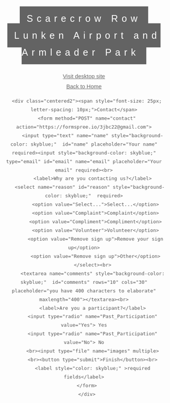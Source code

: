 
<!DOCTYPE html>
<html>
<head>
  <script>
    if (screen.width > 1145) {
    window.location.replace("https://scarecrowrow.github.io/index.md");
}
    var x = "Total Height: " + screen.height;

  </script>
  <title>Scarecrow Row (mobile)</title>
<meta name="viewport" content="width=device-width, initial-scale=1">
<!--
  <script>
    function myFunction() {
    document.getElementById("photoslink").style.color = "yellow";
    }
    function myFunction2() {
    document.getElementById("photoslink").style.color = "white";
    }
  </script>
-->
  <!-- Global site tag (gtag.js) - Google Analytics -->
<script async src="https://www.googletagmanager.com/gtag/js?id=UA-121420262-1"></script>
<script>
  window.dataLayer = window.dataLayer || [];
  function gtag(){dataLayer.push(arguments);}
  gtag('js', new Date());

  gtag('config', 'UA-121420262-1');
</script>

<style>
body, html {
  height: 100%;
  margin: 0;
  font: 400 15px/1.8 "Lato", sans-serif;
  color: #777;
}
* {box-sizing: border-box}
body {font-family: Verdana, sans-serif; margin:0}
.mySlides {display: none}
img {vertical-align: middle;}

/* Slideshow container */
.slideshow-container {
  max-width: 1000px;
  position: relative;
  margin: auto;
}

/* Next & previous buttons */
.prev, .next {
  cursor: pointer;
  position: absolute;
  top: 50%;
  width: auto;
  padding: 16px;
  margin-top: -22px;
  color: white;
  font-weight: bold;
  font-size: 18px;
  transition: 0.6s ease;
  border-radius: 0 3px 3px 0;
  right: 71%;
}
  .prev {
    right: 25%
  }
/* Position the "next button" to the right */
.next {
  right: 25%;
  border-radius: 3px 0 0 3px;
}

/* On hover, add a black background color with a little bit see-through */
.prev:hover, .next:hover {
  background-color: rgba(0,0,0,0.8);
}

/* Caption text */
.text {
  color: #f2f2f2;
  font-size: 15px;
  padding: 8px 12px;
  position: absolute;
  bottom: 8px;
  width: 100%;
  text-align: center;
}

/* Number text (1/3 etc) */
.numbertext {
  color: #f2f2f2;
  font-size: 12px;
  padding: 8px 12px;
  position: absolute;
  top: 0;
}

/* The dots/bullets/indicators */
.dot {
  cursor: pointer;
  height: 15px;
  width: 15px;
  margin: 0 2px;
  background-color: #bbb;
  border-radius: 50%;
  display: inline-block;
  transition: background-color 0.6s ease;
}

.active, .dot:hover {
  background-color: #717171;
}

/* Fading animation */
.fade {
  -webkit-animation-name: fade;
  -webkit-animation-duration: 1.5s;
  animation-name: fade;
  animation-duration: 1.5s;
}

@-webkit-keyframes fade {
  from {opacity: .4} 
  to {opacity: 1}
}

@keyframes fade {
  from {opacity: .4} 
  to {opacity: 1}
}

/* On smaller screens, decrease text size */
@media only screen and (max-width: 300px) {
  .prev, .next,.text {font-size: 11px}
}
.bgimg-1, .bgimg-2, .bgimg-3, .content {
  position: relative;
  opacity: 0.65;
  background-position: center;
  background-repeat: no-repeat;
  background-size: cover;

}
.bgimg-1 {
  background-image: url("https://scarecrowrow.github.io/background.jpg");
  width: 100%;
  height: 70%;
  background-attachment: fixed;
}
  .content {
    background-color: #656565
;
    position: relative;
  }
.caption {
  position: relative;
/*  absolute*/
  left: 0;
  top: 20%;
  width: 100%;
  text-align: center;
  color: #000;
}
  h1 {
  letter-spacing: 5px;
  font: 20px "Lato", sans-serif;
  color: #111;
  }
.caption span.border {
  background-color: #111;
  color: #fff;
  padding: 18px;
  font-size: 25px;
  letter-spacing: 10px;
}
.centered {
    position: absolute;
    top: 255%;
    left: 50%;
    transform: translate(-50%, -50%);
    color: white;
    background-color: #101010;
    padding-left: 2%;
    padding-right: 2%;
    width:100%;
    border-width:2px;
    border-color:white;
    margin: 5px auto;
}
.centered2 {
    position: absolute;
    top: 210%;
    left: 50%;
    transform: translate(-50%, -50%);
    color: white;
    background-color: #101010;
    padding-left: 2%;
    padding-right: 2%;
    width: 100%;
    margin: 5px auto;

}
  .centered3 {
    position: absolute;
    top: 470%;
    left: 50%;
    transform: translate(-50%, -50%);
    color: white;
    background-color: #101010;
    padding-left: 2%;
    padding-right: 2%;
    width: 100%;
    margin: 5px auto;
}
h3 {
  letter-spacing: 5px;
  text-transform: uppercase;
  font: 20px "Lato", sans-serif;
  color: #111;
}
  .masterbox {
    
  }
</style>
</head>
<body>
<script>
  function myfunction()
    var x = document.getElementById("reason")
    alert(x)
</script>
<div class="bgimg-1">
  <div class="caption">
    <span class="border">Scarecrow Row</span><br>
    <span class="border">Lunken Airport and Armleader Park</span><br><br>
    <a href="index.md"><spam class="border">Visit desktop site</spam></a><br><a href="mobile.md"><spam class="border">Back to Home</spam></a>
  <div class=masterbox style="display:flex;flex-direction:row-reverse;">
<!--
    <div class="centered" style="display:flex;flex-direction:column;flex-wrap: wrap;"><span style="font-size: 25px; letter-spacing: 10px;">Sign Up</span>
      <form method="POST" name="sign up" action="https://formspree.io/3jbc22@gmail.com">
          <input type="text" name="name" id="name" placeholder="Your name" style="background-color: skyblue;" required><input  style="background-color: skyblue;" type="email" id="email" name="email" placeholder="Your email" required><br>
          <input type="tel" name="Tel" id="Tel" placeholder="Your Phone Number"><input type="text" id="SM" name="SM" placeholder="Social Media"><br>
          <textarea name="comments" id="comments" rows="10" cols="30" placeholder="you have 400 characters to describe your scarecrow" maxlength="400" style="background-color: skyblue;"  required></textarea><br>
        <label>Where would you like your scarecrow to be located?</label>  <br>
        <select name="location" style="background-color: skyblue;"  required>
            <option value="Lunken">Lunken Loop</option>
            <option value="Arm">Armleader Trail</option>
            <option value="Connector">Lunken/Armleader connector</option>
            <option value="Don't Care">Don't Care</option>
          </select><br>
          <label>Have you participated in the past?</label>
          <input type="radio" name="Past_Participation" value="Yes"> Yes
          <input type="radio" name="Past_Participation" value="No"> No<br>
          <label>Upload Pictures (if you have any):</label><br>
          <input type="file" name="images" multiple>
          <br><button type="submit">Finish</button><br>
          <label style="color: skyblue;" >required fields</label>
      </form>
      </div>
-->
    

      <div class="centered2"><span style="font-size: 25px; letter-spacing: 10px;">Contact</span>
      <form method="POST" name="contact" action="https://formspree.io/3jbc22@gmail.com">
          <input type="text" name="name" style="background-color: skyblue;"  id="name" placeholder="Your name" required><input style="background-color: skyblue;"  type="email" id="email" name="email" placeholder="Your email" required><br>
          <label>Why are you contacting us?</label>
        <select name="reason" id="reason" style="background-color: skyblue;"  required>
            <option value="Select...">Select...</option>
            <option value="Complaint">Complaint</option>
            <option value="Compliment">Compliment</option>
            <option value="Volunteer">Volunteer</option>
            <option value="Remove sign up">Remove your sign up</option>
            <option value="Remove sign up">Other</option>
          </select><br>
          <textarea name="comments" style="background-color: skyblue;"  id="comments" rows="10" cols="30" placeholder="you have 400 characters to elaborate" maxlength="400"></textarea><br>
          <label>Are you a participant?</label>
          <input type="radio" name="Past_Participation" value="Yes"> Yes
          <input type="radio" name="Past_Participation" value="No"> No
          <br><input type="file" name="images" multiple>
          <br><button type="submit">Finish</button><br>
          <label style="color: skyblue;" >required fields</label>
      </form>
      </div>

<!--
    <a href="photos.md">
      <div class="centered3" onMouseover ="myFunction2()" onMouseover="myFunction()" id="photoslink"><span style="font-size: 25px; letter-spacing: 10px;">Photos</span>
        
      </div>
    </a>
    <a href="spread.md"><div class="centered6" onMouseover ="myFunction2()" onMouseover="myFunction()" id="photoslink"><span style="font-size: 25px; letter-spacing: 10px;">Spread the word!</span>
      </div></a>
    </div>
-->
<!--
    <div class="slideshow-container">

    <footer>
<div class="mySlides fade">
  <div class="numbertext">1 / 9</div>
  <img src="1.jpg" style="width:50%">
  
</div>

<div class="mySlides fade">
  <div class="numbertext">2 / 9</div>
  <img src="2.jpg" style="width:50%">
  
</div>

<div class="mySlides fade">
  <div class="numbertext">3 / 9</div>
  <img src="3.jpg" style="width:50%">
  
</div>

<div class="mySlides fade">
  <div class="numbertext">4 / 9</div>
  <img src="4.jpg" style="width:50%">
  
</div>

<div class="mySlides fade">
  <div class="numbertext">5 / 9</div>
  <img src="5.jpg" style="width:50%">
  
</div>

<div class="mySlides fade">
  <div class="numbertext">6 / 9</div>
  <img src="6.jpg" style="width:50%">
  
</div>

<div class="mySlides fade">
  <div class="numbertext">7 / 9</div>
  <img src="7.jpg" style="width:50%">
  
</div>

<div class="mySlides fade">
  <div class="numbertext">8 / 9</div>
  <img src="8.jpg" style="width:50%">
  
</div>

<div class="mySlides fade">
  <div class="numbertext">9 / 9</div>
  <img src="9.jpg" style="width:50%">
  
</div>

<a class="prev" onclick="plusSlides(-1)">&#10094;</a>
<a class="next" onclick="plusSlides(1)">&#10095;</a>

</div>
<br>

<div style="text-align:center">
  <span class="dot" onclick="currentSlide(1)"></span> 
  <span class="dot" onclick="currentSlide(2)"></span> 
  <span class="dot" onclick="currentSlide(3)"></span> 
  <span class="dot" onclick="currentSlide(4)"></span> 
  <span class="dot" onclick="currentSlide(5)"></span> 
  <span class="dot" onclick="currentSlide(6)"></span> 
  <span class="dot" onclick="currentSlide(7)"></span> 
  <span class="dot" onclick="currentSlide(8)"></span> 
  <span class="dot" onclick="currentSlide(9)"></span> 
</div>

<script>
var slideIndex = 1;
showSlides(slideIndex);

function plusSlides(n) {
  showSlides(slideIndex += n);
}

function currentSlide(n) {
  showSlides(slideIndex = n);
}

function showSlides(n) {
  var i;
  var slides = document.getElementsByClassName("mySlides");
  var dots = document.getElementsByClassName("dot");
  if (n > slides.length) {slideIndex = 1}    
  if (n < 1) {slideIndex = slides.length}
  for (i = 0; i < slides.length; i++) {
      slides[i].style.display = "none";  
  }
  for (i = 0; i < dots.length; i++) {
      dots[i].className = dots[i].className.replace(" active", "");
  }
  slides[slideIndex-1].style.display = "block";  
  dots[slideIndex-1].className += " active";
}
</script>
-->
  </div>

</div>

</body>
</html>